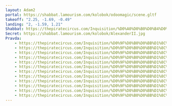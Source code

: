 ```yaml
---
layout: Adam2
portal: https://shabbat.lamourism.com/kolobok/odoomagic/scene.gltf
takeoff: "2.25, -1.69, -0.49"
landing: "2, -1.59, 1.21"
Shabbat: https://thepiratecircus.com/Inquisition/%D0%A0%D0%B0%D0%B4%D0%B8%D0%BE%D0%B0%D0%BA%D1%82%D0%B8%D0%B2%D0%BD%D1%8B%D0%B9%D0%9F%D0%B5%D0%BF%D0%B5%D0%BB.mp4
Secret: https://shabbat.lamourism.com/kolobok/AlexanderII.jpg
Pravda:
    - https://thepiratecircus.com/Inquisition/%D0%9F%D0%B0%D0%BB%D1%8C%D1%82%D0%BE.webp
    - https://thepiratecircus.com/Inquisition/%D0%9F%D0%B0%D0%BB%D1%8C%D1%82%D0%BE.webp
    - https://thepiratecircus.com/Inquisition/%D0%9F%D0%B0%D0%BB%D1%8C%D1%82%D0%BE.webp
    - https://thepiratecircus.com/Inquisition/%D0%9F%D0%B0%D0%BB%D1%8C%D1%82%D0%BE.webp
    - https://thepiratecircus.com/Inquisition/%D0%9F%D0%B0%D0%BB%D1%8C%D1%82%D0%BE.webp
    - https://thepiratecircus.com/Inquisition/%D0%9F%D0%B0%D0%BB%D1%8C%D1%82%D0%BE.webp
    - https://thepiratecircus.com/Inquisition/%D0%9F%D0%B0%D0%BB%D1%8C%D1%82%D0%BE.webp
    - https://thepiratecircus.com/Inquisition/%D0%9F%D0%B0%D0%BB%D1%8C%D1%82%D0%BE.webp
    - https://thepiratecircus.com/Inquisition/%D0%9F%D0%B0%D0%BB%D1%8C%D1%82%D0%BE.webp
    - https://thepiratecircus.com/Inquisition/%D0%9F%D0%B0%D0%BB%D1%8C%D1%82%D0%BE.webp
    - https://thepiratecircus.com/Inquisition/%D0%9F%D0%B0%D0%BB%D1%8C%D1%82%D0%BE.webp
    - https://thepiratecircus.com/Inquisition/%D0%9F%D0%B0%D0%BB%D1%8C%D1%82%D0%BE.webp
---
```

